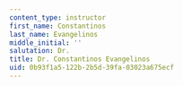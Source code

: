 ```yaml
---
content_type: instructor
first_name: Constantinos
last_name: Evangelinos
middle_initial: ''
salutation: Dr.
title: Dr. Constantinos Evangelinos
uid: 0b93f1a5-122b-2b5d-39fa-03023a675ecf
---
```

